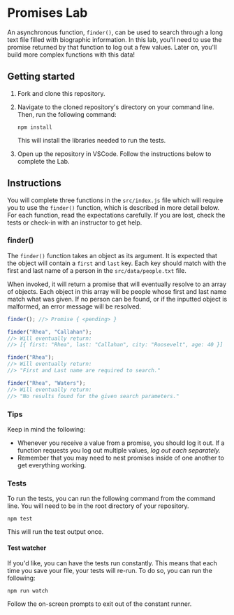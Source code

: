 
# Promises Lab

An asynchronous function, `finder()`, can be used to search through a long text file filled with biographic information. In this lab, you'll need to use the promise returned by that function to log out a few values. Later on, you'll build more complex functions with this data!

## Getting started

1. Fork and clone this repository.

1. Navigate to the cloned repository's directory on your command line. Then, run the following command:

   ```
   npm install
   ```

   This will install the libraries needed to run the tests.

1. Open up the repository in VSCode. Follow the instructions below to complete the Lab.

## Instructions

You will complete three functions in the `src/index.js` file which will require you to use the `finder()` function, which is described in more detail below. For each function, read the expectations carefully. If you are lost, check the tests or check-in with an instructor to get help.

### finder()

The `finder()` function takes an object as its argument. It is expected that the object will contain a `first` and `last` key. Each key should match with the first and last name of a person in the `src/data/people.txt` file.

When invoked, it will return a promise that will eventually resolve to an array of objects. Each object in this array will be people whose first and last name match what was given. If no person can be found, or if the inputted object is malformed, an error message will be resolved.

```js
finder(); //> Promise { <pending> }

finder("Rhea", "Callahan");
//> Will eventually return:
//> [{ first: "Rhea", last: "Callahan", city: "Roosevelt", age: 40 }]

finder("Rhea");
//> Will eventually return:
//> "First and Last name are required to search."

finder("Rhea", "Waters");
//> Will eventually return:
//> "No results found for the given search parameters."
```

### Tips

Keep in mind the following:

- Whenever you receive a value from a promise, you should log it out. If a function requests you log out multiple values, _log out each separately._
- Remember that you may need to nest promises inside of one another to get everything working.

### Tests

To run the tests, you can run the following command from the command line. You will need to be in the root directory of your repository.

```
npm test
```

This will run the test output once.

#### Test watcher

If you'd like, you can have the tests run constantly. This means that each time you save your file, your tests will re-run. To do so, you can run the following:

```
npm run watch
```

Follow the on-screen prompts to exit out of the constant runner.
